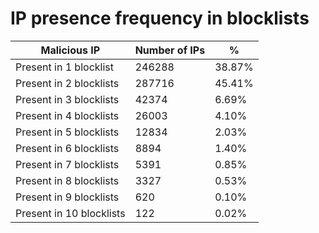 # IP presence frequency in blocklists
| Malicious IP | Number of IPs | % |
|----|----|----|
| Present in 1 blocklist | 246288 | 38.87% |
| Present in 2 blocklists | 287716 | 45.41% |
| Present in 3 blocklists | 42374 | 6.69% |
| Present in 4 blocklists | 26003 | 4.10% |
| Present in 5 blocklists | 12834 | 2.03% |
| Present in 6 blocklists | 8894 | 1.40% |
| Present in 7 blocklists | 5391 | 0.85% |
| Present in 8 blocklists | 3327 | 0.53% |
| Present in 9 blocklists | 620 | 0.10% |
| Present in 10 blocklists | 122 | 0.02% |
